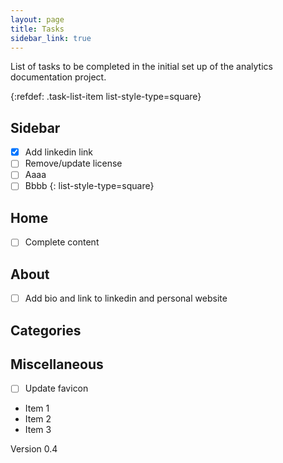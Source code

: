 ```yaml
---
layout: page
title: Tasks
sidebar_link: true
---
```


List of tasks to be completed in the initial set up of the analytics documentation project.

{:refdef: .task-list-item list-style-type=square}

## Sidebar
- [x] Add linkedin link
- [ ] Remove/update license
- [ ] Aaaa
- [ ] Bbbb
{: list-style-type=square}

## Home
- [ ] Complete content

## About
- [ ] Add bio and link to linkedin and personal website

## Categories

## Miscellaneous
- [ ] Update favicon

- Item 1
- Item 2
- Item 3


Version 0.4
